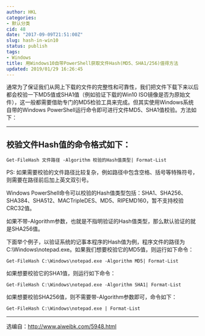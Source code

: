 ```yaml
---
author: HKL
categories:
- 默认分类
cid: 48
date: "2017-09-09T21:51:00Z"
slug: hash-in-win10
status: publish
tags:
- Windows
title: 用Windows10自带PowerShell获取文件Hash(MD5、SHA1/256)值得方法
updated: 2019/01/29 16:26:45
---
```



通常为了保证我们从网上下载的文件的完整性和可靠性，我们把文件下载下来以后都会校验一下MD5值或SHA1值（例如验证下载的Win10 ISO镜像是否为原始文件），这一般都需要借助专门的MD5检验工具来完成。但其实使用Windows系统自带的Windows PowerShell运行命令即可进行文件MD5、SHA1值校验。方法如下：

------

## **校验文件Hash值的命令格式如下：** ##

`Get-FileHash 文件路径 -Algorithm 校验的Hash值类型| Format-List`

PS: 如果需要校验的文件路径比较复杂，例如路径中包含空格、括号等特殊符号，则需要在路径前后加上英文双引号。


<!--more-->


Windows PowerShell命令可以校验的Hash值类型包括：SHA1、SHA256、SHA384、SHA512、MACTripleDES、MD5、RIPEMD160，暂不支持校验CRC32值。

如果不带-Algorithm参数，也就是不指明验证的Hash值类型，那么默认验证的就是SHA256值。

下面举个例子，以验证系统的记事本程序的Hash值为例，程序文件的路径为C:\Windows\notepad.exe。如果我们想要校验它的MD5值，则运行如下命令：

`Get-FileHash C:\Windows\notepad.exe -Algorithm MD5| Format-List`

如果想要校验它的SHA1值，则运行如下命令：

`Get-FileHash C:\Windows\notepad.exe -Algorithm SHA1| Format-List`

如果想要校验SHA256值，则不需要带-Algorithm参数即可，命令如下：

`Get-FileHash C:\Windows\notepad.exe | Format-List`

------

选编自：http://www.aiweibk.com/5948.html